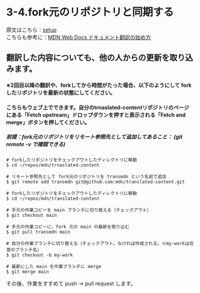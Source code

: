 # 3-4.fork元のリポジトリと同期する

原文はこちら：[setup](https://github.com/mdn/content#setup)  
こちらも参考に：[MDN Web Docs ドキュメント翻訳の始め方](https://github.com/mozilla-japan/translation/wiki/Get-started-with-translation-of-Mozilla-documentations)

## 翻訳した内容についても、他の人からの更新を取り込みます。

#### ※2回目以降の翻訳や、forkしてから時間がたった場合、以下のようにして fork したリポジトリを最新の状態にしてください。
#### こちらもウェブ上でできます。自分のtrnaslated-contentリポジトリのページにある「Fetch upstream」ドロップダウンを押すと表示される「Fetch and merge」ボタンを押してください。
##### 前提：fork元のリポジトリをリモート参照先として追加してあること： (git remote -v で確認できる)
```
# forkしたリポジトリをチェックアウトしたディレクトリに移動
$ cd ~/repos/mdn/trnaslated-content

# リモート参照先として fork元のリポジトリを transmdn という名前で追加
$ git remote add transmdn git@github.com:mdn/translated-content.git 

# forkしたリポジトリをチェックアウトしたディレクトリに移動
$ cd ~/repos/mdn/translated-content  

# 手元の作業コピーを main ブランチに切り替える（チェックアウト）
$ git checkout main                             

# 手元の作業コピーに、fork 元の main の最新を取り込む
$ git pull transmdn main                      

# 自分の作業ブランチに切り替える（チェックアウト。なければ作成される。※my-workは任意のブランチ名）
$ git checkout -b my-work                   

# 最新にした main を作業ブランチに merge
$ git merge main                                 
```
その後、作業をすすめて push -> pull request します。
